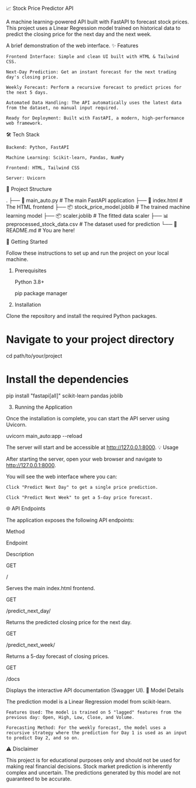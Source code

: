 📈 Stock Price Predictor API

A machine learning-powered API built with FastAPI to forecast stock prices. This project uses a Linear Regression model trained on historical data to predict the closing price for the next day and the next week.

A brief demonstration of the web interface.
✨ Features

    Frontend Interface: Simple and clean UI built with HTML & Tailwind CSS.

    Next-Day Prediction: Get an instant forecast for the next trading day's closing price.

    Weekly Forecast: Perform a recursive forecast to predict prices for the next 5 days.

    Automated Data Handling: The API automatically uses the latest data from the dataset, no manual input required.

    Ready for Deployment: Built with FastAPI, a modern, high-performance web framework.

🛠️ Tech Stack

    Backend: Python, FastAPI

    Machine Learning: Scikit-learn, Pandas, NumPy

    Frontend: HTML, Tailwind CSS

    Server: Uvicorn

📂 Project Structure

.
├── 📄 main_auto.py         # The main FastAPI application
├── 📄 index.html           # The HTML frontend
├── 📦 stock_price_model.joblib # The trained machine learning model
├── 📦 scaler.joblib        # The fitted data scaler
├── 📊 preprocessed_stock_data.csv # The dataset used for prediction
└── 📄 README.md            # You are here!

🚀 Getting Started

Follow these instructions to set up and run the project on your local machine.
1. Prerequisites

    Python 3.8+

    pip package manager

2. Installation

Clone the repository and install the required Python packages.

# Navigate to your project directory
cd path/to/your/project

# Install the dependencies
pip install "fastapi[all]" scikit-learn pandas joblib

3. Running the Application

Once the installation is complete, you can start the API server using Uvicorn.

uvicorn main_auto:app --reload

The server will start and be accessible at http://127.0.0.1:8000.
💡 Usage

After starting the server, open your web browser and navigate to http://127.0.0.1:8000.

You will see the web interface where you can:

    Click "Predict Next Day" to get a single price prediction.

    Click "Predict Next Week" to get a 5-day price forecast.

🌐 API Endpoints

The application exposes the following API endpoints:

Method
	

Endpoint
	

Description

GET
	

/
	

Serves the main index.html frontend.

GET
	

/predict_next_day/
	

Returns the predicted closing price for the next day.

GET
	

/predict_next_week/
	

Returns a 5-day forecast of closing prices.

GET
	

/docs
	

Displays the interactive API documentation (Swagger UI).
🧠 Model Details

The prediction model is a Linear Regression model from scikit-learn.

    Features Used: The model is trained on 5 "lagged" features from the previous day: Open, High, Low, Close, and Volume.

    Forecasting Method: For the weekly forecast, the model uses a recursive strategy where the prediction for Day 1 is used as an input to predict Day 2, and so on.

⚠️ Disclaimer

This project is for educational purposes only and should not be used for making real financial decisions. Stock market prediction is inherently complex and uncertain. The predictions generated by this model are not guaranteed to be accurate.
